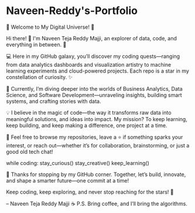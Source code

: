 # Naveen-Reddy's-Portfolio

👋 Welcome to My Digital Universe! 🌌

Hi there! 👋 I'm Naveen Teja Reddy Majji, an explorer of data, code, and everything in between. 🚀

💻 Here in my GitHub galaxy, you’ll discover my coding quests—ranging from data analytics dashboards and visualization artistry to machine learning experiments and cloud-powered projects. Each repo is a star in my constellation of curiosity. ✨

🔎 Currently, I’m diving deeper into the worlds of Business Analytics, Data Science, and Software Development—unraveling insights, building smart systems, and crafting stories with data.

💡 I believe in the magic of code—the way it transforms raw data into meaningful solutions, and ideas into impact. My mission? To keep learning, keep building, and keep making a difference, one project at a time.

🌟 Feel free to browse my repositories, leave a ⭐ if something sparks your interest, or reach out—whether it’s for collaboration, brainstorming, or just a good old tech chat!

while coding:
    stay_curious()
    stay_creative()
    keep_learning()


🚀 Thanks for stopping by my GitHub corner. Together, let’s build, innovate, and shape a smarter future—one commit at a time!

Keep coding, keep exploring, and never stop reaching for the stars! 🌠

– Naveen Teja Reddy Majji
☕ P.S. Bring coffee, and I’ll bring the algorithms.

